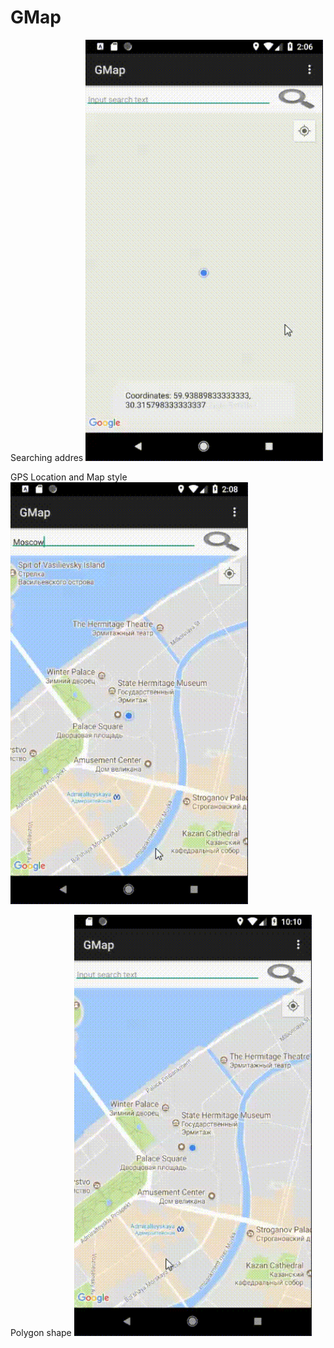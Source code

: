 # GMap

Searching addres
<img src="screenshots/search addres.gif" width="380" />


GPS Location and Map style
<img src="screenshots/mapstyle.gif" width="380" />

Polygon shape
<img src="screenshots/polygon_shape.gif" width="380" />

